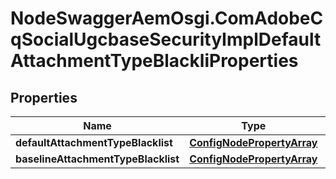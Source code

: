 # NodeSwaggerAemOsgi.ComAdobeCqSocialUgcbaseSecurityImplDefaultAttachmentTypeBlackliProperties

## Properties
Name | Type | Description | Notes
------------ | ------------- | ------------- | -------------
**defaultAttachmentTypeBlacklist** | [**ConfigNodePropertyArray**](ConfigNodePropertyArray.md) |  | [optional] 
**baselineAttachmentTypeBlacklist** | [**ConfigNodePropertyArray**](ConfigNodePropertyArray.md) |  | [optional] 


